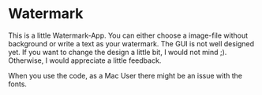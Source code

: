 # Watermark

This is a little Watermark-App. You can either choose a image-file without background or write a text as your watermark. The GUI is not well designed yet. 
If you want to change the design a little bit, I would not mind ;). Otherwise, I would appreciate a little feedback.

When you use the code, as a Mac User there might be an issue with the fonts. 
